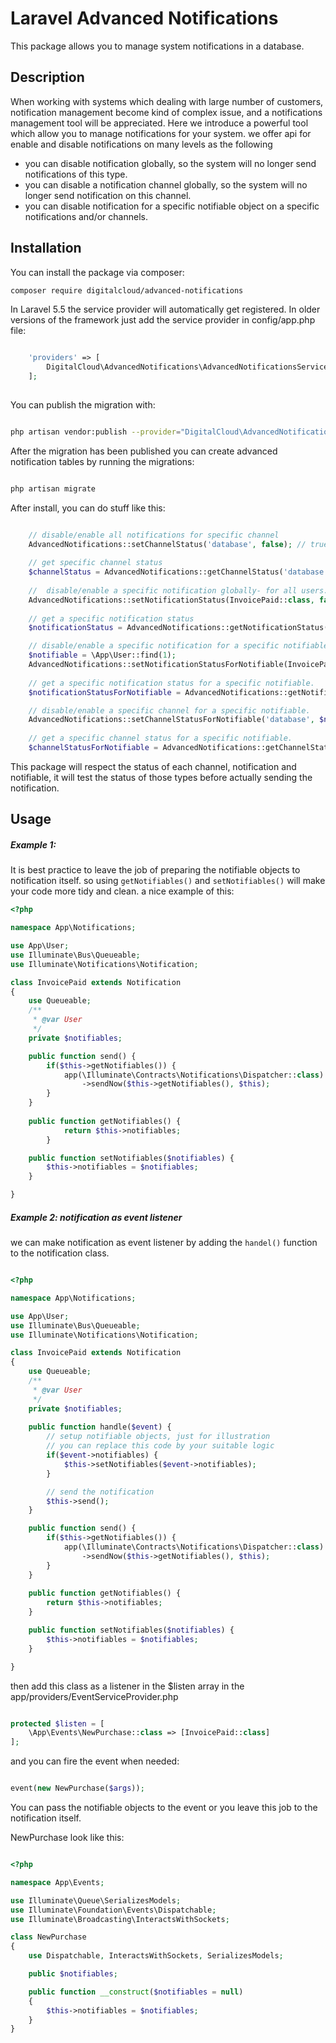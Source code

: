 # Laravel Advanced Notifications
This package allows you to manage system notifications in a database.

## Description
When working with systems which dealing with large number of customers, notification management become kind of complex issue, and a notifications management tool will be appreciated.
Here we introduce a powerful tool which allow you to manage notifications for your system. we offer api for enable and disable notifications on many levels as the following 
* you can disable notification globally, so the system will no longer send notifications of this type.
* you can disable a notification channel globally, so the system will no longer send notification on this channel.
* you can disable notification for a specific notifiable object on a specific notifications and/or channels.

## Installation

You can install the package via composer:

```bash
composer require digitalcloud/advanced-notifications
```

In Laravel 5.5 the service provider will automatically get registered. In older versions of the framework just add the service provider in config/app.php file:

```php

    'providers' => [
        DigitalCloud\AdvancedNotifications\AdvancedNotificationsServiceProvider::class,
    ];
    
```

You can publish the migration with:

```bash

php artisan vendor:publish --provider="DigitalCloud\AdvancedNotifications\AdvancedNotificationsServiceProvider" --tag="migrations"

```

After the migration has been published you can create advanced notification tables by running the migrations:

```bash

php artisan migrate

```

After install, you can do stuff like this:

```php

    // disable/enable all notifications for specific channel
    AdvancedNotifications::setChannelStatus('database', false); // true to enable
    
    // get specific channel status
    $channelStatus = AdvancedNotifications::getChannelStatus('database');
    
    //  disable/enable a specific notification globally- for all users.
    AdvancedNotifications::setNotificationStatus(InvoicePaid::class, false); // true to enable
    
    // get a specific notification status
    $notificationStatus = AdvancedNotifications::getNotificationStatus(InvoicePaid::class);

    // disable/enable a specific notification for a specific notifiable.
    $notifiable = \App\User::find(1);
    AdvancedNotifications::setNotificationStatusForNotifiable(InvoicePaid::class, $notifiable, false); // true to enable
    
    // get a specific notification status for a specific notifiable.
    $notificationStatusForNotifiable = AdvancedNotifications::getNotificationStatusForNotifiable(InvoicePaid::class, $notifiable);

    // disable/enable a specific channel for a specific notifiable.
    AdvancedNotifications::setChannelStatusForNotifiable('database', $notifiable, false); // true to enable
    
    // get a specific channel status for a specific notifiable.
    $channelStatusForNotifiable = AdvancedNotifications::getChannelStatusForNotifiable('database', $notifiable);

```

This package will respect the status of each channel, notification and notifiable, it will test the status of those types before actually sending the notification.

## Usage
##### Example 1:

It is best practice to leave the job of preparing the notifiable objects to notification itself. so using 
`getNotifiables()` and `setNotifiables()` will make your code more tidy and clean. a nice example of this:

```php
<?php

namespace App\Notifications;

use App\User;
use Illuminate\Bus\Queueable;
use Illuminate\Notifications\Notification;

class InvoicePaid extends Notification
{
    use Queueable;
    /**
     * @var User
     */
    private $notifiables;

    public function send() {
        if($this->getNotifiables()) {
            app(\Illuminate\Contracts\Notifications\Dispatcher::class)
                ->sendNow($this->getNotifiables(), $this);
        }
    }
    
    public function getNotifiables() {
            return $this->notifiables;
        }

    public function setNotifiables($notifiables) {
        $this->notifiables = $notifiables;
    }

}

```

##### Example 2: notification as event listener

we can make notification as event listener by adding the `handel()` function to the notification class.

```php

<?php

namespace App\Notifications;

use App\User;
use Illuminate\Bus\Queueable;
use Illuminate\Notifications\Notification;

class InvoicePaid extends Notification
{
    use Queueable;
    /**
     * @var User
     */
    private $notifiables;
    
    public function handle($event) {
        // setup notifiable objects, just for illustration
        // you can replace this code by your suitable logic
        if($event->notifiables) {
            $this->setNotifiables($event->notifiables);
        }

        // send the notification
        $this->send();
    }

    public function send() {
        if($this->getNotifiables()) {
            app(\Illuminate\Contracts\Notifications\Dispatcher::class)
                ->sendNow($this->getNotifiables(), $this);
        }
    }
    
    public function getNotifiables() {
        return $this->notifiables;
    }

    public function setNotifiables($notifiables) {
        $this->notifiables = $notifiables;
    }

}

```

then add this class as a listener in the $listen array in the app/providers/EventServiceProvider.php

```php

protected $listen = [
    \App\Events\NewPurchase::class => [InvoicePaid::class]
];

```

and you can fire the event when needed:

```php

event(new NewPurchase($args));

```

You can pass the notifiable objects to the event or you leave this job to the notification itself.


NewPurchase look like this:

```php

<?php

namespace App\Events;

use Illuminate\Queue\SerializesModels;
use Illuminate\Foundation\Events\Dispatchable;
use Illuminate\Broadcasting\InteractsWithSockets;

class NewPurchase
{
    use Dispatchable, InteractsWithSockets, SerializesModels;

    public $notifiables;

    public function __construct($notifiables = null)
    {
        $this->notifiables = $notifiables;
    }
}
```
